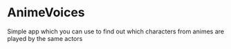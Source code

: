 # AnimeVoices
Simple app which you can use to find out which characters from animes are played by the same actors
